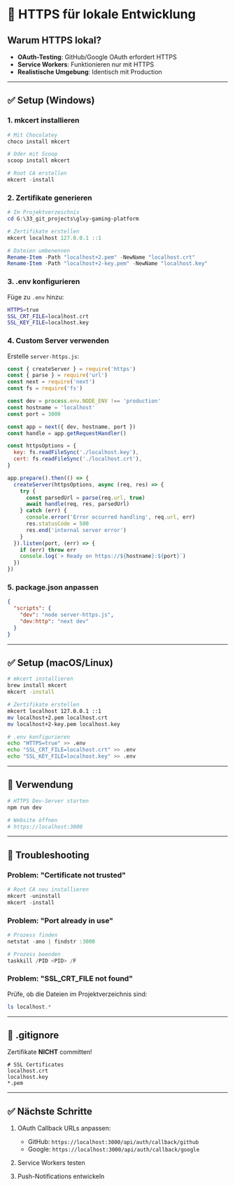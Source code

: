 # 🔐 HTTPS für lokale Entwicklung

## Warum HTTPS lokal?

- **OAuth-Testing**: GitHub/Google OAuth erfordert HTTPS
- **Service Workers**: Funktionieren nur mit HTTPS
- **Realistische Umgebung**: Identisch mit Production

---

## ✅ Setup (Windows)

### 1. mkcert installieren

```powershell
# Mit Chocolatey
choco install mkcert

# Oder mit Scoop
scoop install mkcert

# Root CA erstellen
mkcert -install
```

### 2. Zertifikate generieren

```powershell
# Im Projektverzeichnis
cd G:\33_git_projects\glxy-gaming-platform

# Zertifikate erstellen
mkcert localhost 127.0.0.1 ::1

# Dateien umbenennen
Rename-Item -Path "localhost+2.pem" -NewName "localhost.crt"
Rename-Item -Path "localhost+2-key.pem" -NewName "localhost.key"
```

### 3. .env konfigurieren

Füge zu `.env` hinzu:

```bash
HTTPS=true
SSL_CRT_FILE=localhost.crt
SSL_KEY_FILE=localhost.key
```

### 4. Custom Server verwenden

Erstelle `server-https.js`:

```javascript
const { createServer } = require('https')
const { parse } = require('url')
const next = require('next')
const fs = require('fs')

const dev = process.env.NODE_ENV !== 'production'
const hostname = 'localhost'
const port = 3000

const app = next({ dev, hostname, port })
const handle = app.getRequestHandler()

const httpsOptions = {
  key: fs.readFileSync('./localhost.key'),
  cert: fs.readFileSync('./localhost.crt'),
}

app.prepare().then(() => {
  createServer(httpsOptions, async (req, res) => {
    try {
      const parsedUrl = parse(req.url, true)
      await handle(req, res, parsedUrl)
    } catch (err) {
      console.error('Error occurred handling', req.url, err)
      res.statusCode = 500
      res.end('internal server error')
    }
  }).listen(port, (err) => {
    if (err) throw err
    console.log(`> Ready on https://${hostname}:${port}`)
  })
})
```

### 5. package.json anpassen

```json
{
  "scripts": {
    "dev": "node server-https.js",
    "dev:http": "next dev"
  }
}
```

---

## ✅ Setup (macOS/Linux)

```bash
# mkcert installieren
brew install mkcert
mkcert -install

# Zertifikate erstellen
mkcert localhost 127.0.0.1 ::1
mv localhost+2.pem localhost.crt
mv localhost+2-key.pem localhost.key

# .env konfigurieren
echo "HTTPS=true" >> .env
echo "SSL_CRT_FILE=localhost.crt" >> .env
echo "SSL_KEY_FILE=localhost.key" >> .env
```

---

## 🚀 Verwendung

```bash
# HTTPS Dev-Server starten
npm run dev

# Website öffnen
# https://localhost:3000
```

---

## 🔧 Troubleshooting

### Problem: "Certificate not trusted"

```powershell
# Root CA neu installieren
mkcert -uninstall
mkcert -install
```

### Problem: "Port already in use"

```powershell
# Prozess finden
netstat -ano | findstr :3000

# Prozess beenden
taskkill /PID <PID> /F
```

### Problem: "SSL_CRT_FILE not found"

Prüfe, ob die Dateien im Projektverzeichnis sind:
```powershell
ls localhost.*
```

---

## 📝 .gitignore

Zertifikate **NICHT** committen!

```gitignore
# SSL Certificates
localhost.crt
localhost.key
*.pem
```

---

## ✅ Nächste Schritte

1. OAuth Callback URLs anpassen:
   - GitHub: `https://localhost:3000/api/auth/callback/github`
   - Google: `https://localhost:3000/api/auth/callback/google`

2. Service Workers testen

3. Push-Notifications entwickeln

